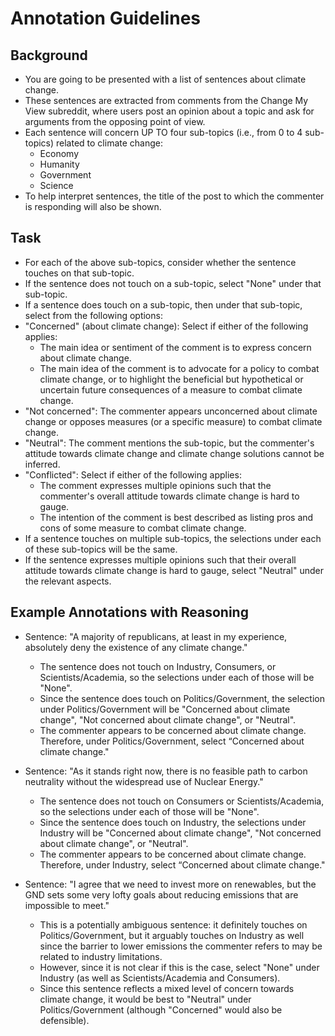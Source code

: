 # Annotation Guidelines

## Background

- You are going to be presented with a list of sentences about climate change.
- These sentences are extracted from comments from the Change My View subreddit, where users post an opinion about a topic and ask for arguments from the opposing point of view.
- Each sentence will concern UP TO four sub-topics (i.e., from 0 to 4 sub-topics) related to climate change:
  - Economy
  - Humanity
  - Government
  - Science
- To help interpret sentences, the title of the post to which the commenter is responding will also be shown.

## Task

- For each of the above sub-topics, consider whether the sentence touches on that sub-topic.
- If the sentence does not touch on a sub-topic, select "None" under that sub-topic.
- If a sentence does touch on a sub-topic, then under that sub-topic, select from the following options:
- "Concerned" (about climate change): Select if either of the following applies:
  - The main idea or sentiment of the comment is to express concern about climate change.
  - The main idea of the comment is to advocate for a policy to combat climate change, or to highlight the beneficial but hypothetical or uncertain future consequences of a measure to combat climate change.
- "Not concerned": The commenter appears unconcerned about climate change or opposes measures (or a specific measure) to combat climate change.
- "Neutral": The comment mentions the sub-topic, but the commenter's attitude towards climate change and climate change solutions cannot be inferred.
- "Conflicted": Select if either of the following applies:
  - The comment expresses multiple opinions such that the commenter's overall attitude towards climate change is hard to gauge.
  - The intention of the comment is best described as listing pros and cons of some measure to combat climate change.
- If a sentence touches on multiple sub-topics, the selections under each of these sub-topics will be the same.
- If the sentence expresses multiple opinions such that their overall attitude towards climate change is hard to gauge, select "Neutral" under the relevant aspects.

## Example Annotations with Reasoning

- Sentence: "A majority of republicans, at least in my experience, absolutely deny the existence of any climate change."
  - The sentence does not touch on Industry, Consumers, or Scientists/Academia, so the selections under each of those will be "None".
  - Since the sentence does touch on Politics/Government, the selection under Politics/Government will be "Concerned about climate change", "Not concerned about climate change", or "Neutral".
  - The commenter appears to be concerned about climate change. Therefore, under Politics/Government, select “Concerned about climate change."

- Sentence: "As it stands right now, there is no feasible path to carbon neutrality without the widespread use of Nuclear Energy."
  - The sentence does not touch on Consumers or Scientists/Academia, so the selections under each of those will be "None".
  - Since the sentence does touch on Industry, the selections under Industry will be "Concerned about climate change", "Not concerned about climate change", or "Neutral".
  - The commenter appears to be concerned about climate change. Therefore, under Industry, select “Concerned about climate change."

- Sentence: "I agree that we need to invest more on renewables, but the GND sets some very lofty goals about reducing emissions that are impossible to meet."
  - This is a potentially ambiguous sentence: it definitely touches on Politics/Government, but it arguably touches on Industry as well since the barrier to lower emissions the commenter refers to may be related to industry limitations.
  - However, since it is not clear if this is the case, select "None" under Industry (as well as Scientists/Academia and Consumers).
  - Since this sentence reflects a mixed level of concern towards climate change, it would be best to "Neutral" under Politics/Government (although "Concerned" would also be defensible).
 
